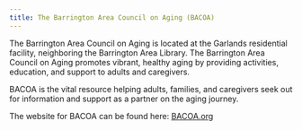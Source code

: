 ```yaml
---
title: The Barrington Area Council on Aging (BACOA)
---
```

The Barrington Area Council on Aging is located at the Garlands residential facility, neighboring the Barrington Area Library. The Barrington Area Council on Aging promotes vibrant, healthy aging by providing activities, education, and support to adults and caregivers.

BACOA is the vital resource helping adults, families, and caregivers seek out for information and support as a partner on the aging journey.

 The website for BACOA can be found here: <a href="https://www.bacoa.org/" alt="BACOA homepage">BACOA.org</a>
